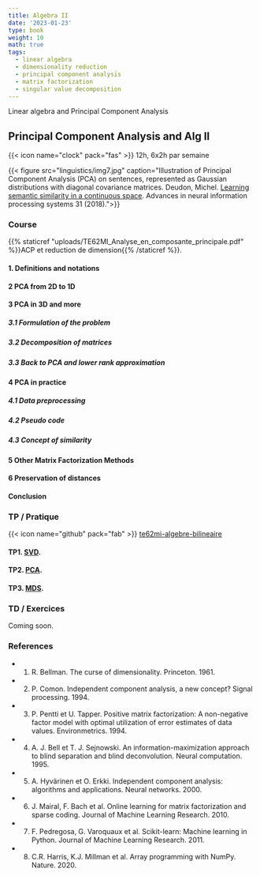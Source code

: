 ```yaml
---
title: Algebra II
date: '2023-01-23'
type: book
weight: 10
math: true
tags:
  - linear algebra
  - dimensionality reduction
  - principal component analysis
  - matrix factorization
  - singular value decomposition
---
```


Linear algebra and Principal Component Analysis

<!--more-->

## Principal Component Analysis and Alg II

{{< icon name="clock" pack="fas" >}} 12h, 6x2h par semaine

{{< figure src="linguistics/img7.jpg" caption="Illustration of Principal Component Analysis (PCA) on sentences, represented as Gaussian distributions with diagonal covariance matrices. Deudon, Michel. [Learning semantic similarity in a continuous space](https://papers.nips.cc/paper_files/paper/2018/file/97e8527feaf77a97fc38f34216141515-Paper.pdf). Advances in neural information processing systems 31 (2018).">}}

### Course

{{% staticref "uploads/TE62MI_Analyse_en_composante_principale.pdf" %}}ACP et reduction de dimension{{% /staticref %}}.

#### 1. Definitions and notations
#### 2 PCA from 2D to 1D
#### 3 PCA in 3D and more
##### 3.1 Formulation of the problem
##### 3.2 Decomposition of matrices
##### 3.3 Back to PCA and lower rank approximation
#### 4 PCA in practice
##### 4.1 Data preprocessing
##### 4.2 Pseudo code
##### 4.3 Concept of similarity
#### 5 Other Matrix Factorization Methods
#### 6 Preservation of distances
#### Conclusion

### TP / Pratique

{{< icon name="github" pack="fab" >}} [te62mi-algebre-bilineaire](https://framagit.org/MichelDeudon/te62mi-algebre-bilineaire)

#### TP1. [SVD](https://framagit.org/MichelDeudon/te62mi-algebre-bilineaire/blob/main/tp/SVD.ipynb).
#### TP2. [PCA](https://framagit.org/MichelDeudon/te62mi-algebre-bilineaire/blob/main/tp/PCA.ipynb).
#### TP3. [MDS](https://framagit.org/MichelDeudon/te62mi-algebre-bilineaire/blob/main/tp/MDS.ipynb).

### TD / Exercices

Coming soon.

### References
- 1. R. Bellman. The curse of dimensionality. Princeton. 1961.
- 2. P. Comon. Independent component analysis, a new concept? Signal processing. 1994.
- 3. P. Pentti et U. Tapper. Positive matrix factorization: A non-negative factor model with optimal utilization of error estimates of data values. Environmetrics. 1994.
- 4. A. J. Bell et T. J. Sejnowski. An information-maximization approach to blind separation and blind deconvolution. Neural computation. 1995.
- 5. A. Hyvärinen et O. Erkki. Independent component analysis: algorithms and applications. Neural networks. 2000.
- 6. J. Mairal, F. Bach et al. Online learning for matrix factorization and sparse coding. Journal of Machine Learning Research. 2010.
- 7. F. Pedregosa, G. Varoquaux et al. Scikit-learn: Machine learning in Python. Journal of Machine Learning Research. 2011.
- 8. C.R. Harris, K.J. Millman et al. Array programming with NumPy. Nature. 2020.